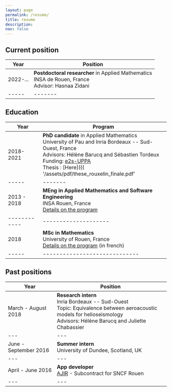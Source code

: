 ```yaml
---
layout: page
permalink: /resume/
title: resume
description: 
nav: false
---
```


## Current position

|Year|Position |
|----|-|
|2022-...| **Postdoctoral researcher** in Applied Mathematics <br/> INSA de Rouen, France <br/> Advisor: Hasnaa Zidani |
|-----|-------|
 
## Education
 
|Year|Program |
|----|-|
|2018-2021 | **PhD candidate** in Applied Mathematics <br/> University of Pau and Inria Bordeaux -- Sud-Ouest, France <br/> Advisors: Hélène Barucq and Sébastien Tordeux <br/> Funding: [e2s-UPPA](https://e2s-uppa.eu/fr/index.html) <br/> Thesis : [Here]({{ '/assets/pdf/these_rouxelin_finale.pdf' | relative_url }})|
|-----|-------|
|2013 - 2018 | **MEng in Applied Mathematics and Software Engineering**  <br/> INSA Rouen, France <br/> [Details on the program](https://www.insa-rouen.fr/en/education/engineering-specialization/mathematical-and-software-engineering)|
|------------|--------------------|
|2018 | **MSc in Mathematics** <br/> University of Rouen, France <br/> [Details on the program](https://lmrs.univ-rouen.fr/fr/content/master-mfa) (in french)|
|-----|-----------------------------|

## Past positions

|Year|Position |
|----|-|
|March - August 2018 | **Research intern** <br/> Inria Bordeaux -- Sud-Ouest <br/>Topic: Equivalence between aeroacoustic models for helioseismology <br/> Advisors: Hélène Barucq and Juliette Chabassier |
|---|---|
|June - September 2016 | **Summer intern** <br/> University of Dundee, Scotland, UK  |
|---|---|
|April - June 2016 | **App developer** <br/> [AJIR](https://ajir.insa-rouen.fr/) - Subcontract for SNCF Rouen |
|---|---|

